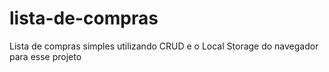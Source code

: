 # lista-de-compras
Lista de compras simples utilizando CRUD e o Local Storage do navegador para esse projeto